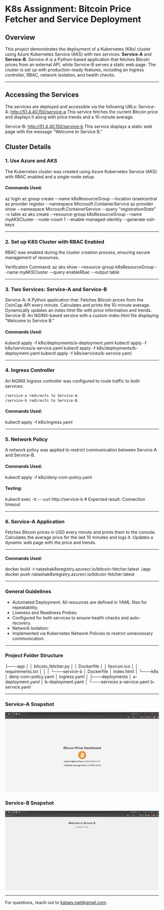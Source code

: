 # K8s Assignment: Bitcoin Price Fetcher and Service Deployment

## Overview

This project demonstrates the deployment of a Kubernetes (K8s) cluster using Azure Kubernetes Service (AKS) with two services: **Service-A** and **Service-B**. Service-A is a Python-based application that fetches Bitcoin prices from an external API, while Service-B serves a static web page. The cluster is set up with production-ready features, including an Ingress controller, RBAC, network isolation, and health checks.

---

## Accessing the Services
The services are deployed and accessible via the following URLs:
Service-A: http://51.4.40.150/service-a
This service fetches the current Bitcoin price and displays it along with price trends and a 10-minute average.

Service-B: http://51.4.40.150/service-b
This service displays a static web page with the message "Welcome to Service B."


## Cluster Details

### 1. **Use Azure and AKS**
The Kubernetes cluster was created using Azure Kubernetes Service (AKS) with RBAC enabled and a single-node setup.

#### **Commands Used**:

az login
az group create --name k8sResourceGroup --location israelcentral
az provider register --namespace Microsoft.ContainerService
az provider show --namespace Microsoft.ContainerService --query "registrationState" -o table
az aks create --resource-group k8sResourceGroup --name myAKSCluster --node-count 1 --enable-managed-identity --generate-ssh-keys

---

### 2. **Set up K8S Cluster with RBAC Enabled**
RBAC was enabled during the cluster creation process, ensuring secure management of resources.

Verification Command:
az aks show --resource-group k8sResourceGroup --name myAKSCluster --query enableRbac --output table

---

### 3. **Two Services: Service-A and Service-B**
Service-A:
A Python application that:
    Fetches Bitcoin prices from the CoinCap API every minute.
    Calculates and prints the 10-minute average.
    Dynamically updates an index.html file with price information and trends.
Service-B:
    An NGINX-based service with a custom index.html file displaying "Welcome to Service B."

#### **Commands Used**:
kubectl apply -f k8s/deployments/a-deployment.yaml
kubectl apply -f k8s/services/a-service.yaml
kubectl apply -f k8s/deployments/b-deployment.yaml
kubectl apply -f k8s/services/b-service.yaml

---
### 4. **Ingress Controller**
An NGINX Ingress controller was configured to route traffic to both services:

    /service-a redirects to Service-A.
    /service-b redirects to Service-B.

#### **Commands Used**:
kubectl apply -f k8s/ingress.yaml

---

### 5. **Network Policy**
A network policy was applied to restrict communication between Service-A and Service-B.

#### **Commands Used**:
kubectl apply -f k8s/deny-com-policy.yaml

#### **Testing**:
kubectl exec -it <service-a-pod> -- curl http://service-b
    # Expected result: Connection timeout

---
### 6. **Service-A Application**
Fetches Bitcoin prices in USD every minute and prints them to the console.
Calculates the average price for the last 10 minutes and logs it.
Updates a dynamic web page with the price and trends.

--- 
#### **Commands Used**:
docker build -t natashak8sregistry.azurecr.io/bitcoin-fetcher:latest ./app
docker push natashak8sregistry.azurecr.io/bitcoin-fetcher:latest

---
###  **General Guidelines**

- Automated Deployment: All resources are defined in YAML files for repeatability.
- Liveness and Readiness Probes:
- Configured for both services to ensure health checks and auto-recovery.
- Network Isolation:
- Implemented via Kubernetes Network Policies to restrict unnecessary communication.

---
###  **Project Folder Structure**

├───app
│   │   bitcoin_fetcher.py
│   │   Dockerfile
│   │   favicon.ico
│   │   requirements.txt
│   │
│   └───service-b
│           Dockerfile
│           index.html
│
└───k8s
    │   deny-com-policy.yaml
    │   ingress.yaml
    │
    ├───deployments
    │       a-deployment.yaml
    │       b-deployment.yaml
    │
    └───services
            a-service.yaml
            b-service.yaml

---
### Service-A Snapshot

![Service-A](images/serviceA.png)

### Service-B Snapshot

![Service-A](images/serviceB.png)

---
For questions, reach out to kataev.nat@gmail.com.